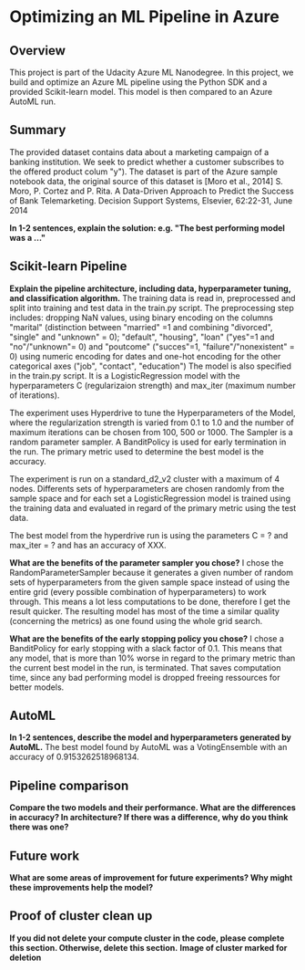 # Optimizing an ML Pipeline in Azure

## Overview
This project is part of the Udacity Azure ML Nanodegree.
In this project, we build and optimize an Azure ML pipeline using the Python SDK and a provided Scikit-learn model.
This model is then compared to an Azure AutoML run.

## Summary
The provided dataset contains data about a marketing campaign of a banking institution. We seek to predict whether a customer subscribes to the offered product colum "y").
The dataset is part of the Azure sample notebook data, the original source of this dataset is
[Moro et al., 2014] S. Moro, P. Cortez and P. Rita. A Data-Driven Approach to Predict the Success of Bank Telemarketing. Decision Support Systems, Elsevier, 62:22-31, June 2014

**In 1-2 sentences, explain the solution: e.g. "The best performing model was a ..."**

## Scikit-learn Pipeline
**Explain the pipeline architecture, including data, hyperparameter tuning, and classification algorithm.**
The training data is read in, preprocessed and split into training and test data in the train.py script.
The preprocessing step includes:
 dropping NaN values, 
 using binary encoding on the columns "marital" (distinction between "married" =1 and combining "divorced", "single" and "unknown" = 0); "default", "housing", "loan" ("yes"=1 and "no"/"unknown"= 0) and "poutcome" ("succes"=1, "failure"/"nonexistent" = 0)
 using numeric encoding for dates
 and one-hot encoding for the other categorical axes ("job", "contact", "education")
The model is also specified in the train.py script. It is a LogisticRegression model with the hyperparameters C (regularizaion strength) and max_iter (maximum number of iterations).

The experiment uses Hyperdrive to tune the Hyperparameters of the Model, where the regularization strength is varied from 0.1 to 1.0 and the number of maximum iterations can be chosen from 100, 500 or 1000. The Sampler is a random parameter sampler. A BanditPolicy is used for early termination in the run. The primary metric used to determine the best model is the accuracy.

The experiment is run on a standard_d2_v2 cluster with a maximum of 4 nodes. Differents sets of hyperparameters are chosen randomly from the sample space and for each set a LogisticRegression model is trained using the training data and evaluated in regard of the primary metric using the test data.

The best model from the hyperdrive run is using the parameters C = ? and max_iter = ? and has an accuracy of XXX.

**What are the benefits of the parameter sampler you chose?**
I chose the RandomParameterSampler because it generates a given number of random sets of hyperparameters from the given sample space instead of using the entire grid (every possible combination of hyperparameters) to work through. This means a lot less computations to be done, therefore I get the result quicker. The resulting model has most of the time a similar quality (concerning the metrics) as one found using the whole grid search.

**What are the benefits of the early stopping policy you chose?**
I chose a BanditPolicy for early stopping with a slack factor of 0.1. This means that any model, that is more than 10% worse in regard to the primary metric than the current best model in the run, is terminated. That saves computation time, since any bad performing model is dropped freeing ressources for better models.

## AutoML
**In 1-2 sentences, describe the model and hyperparameters generated by AutoML.**
The best model found by AutoML was a VotingEnsemble with an accuracy of 0.9153262518968134. 

## Pipeline comparison
**Compare the two models and their performance. What are the differences in accuracy? In architecture? If there was a difference, why do you think there was one?**

## Future work
**What are some areas of improvement for future experiments? Why might these improvements help the model?**

## Proof of cluster clean up
**If you did not delete your compute cluster in the code, please complete this section. Otherwise, delete this section.**
**Image of cluster marked for deletion**
